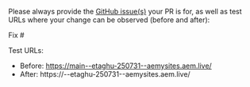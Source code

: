 Please always provide the [GitHub issue(s)](../issues) your PR is for, as well as test URLs where your change can be observed (before and after):

Fix #<gh-issue-id>

Test URLs:
- Before: https://main--etaghu-250731--aemysites.aem.live/
- After: https://<branch>--etaghu-250731--aemysites.aem.live/
